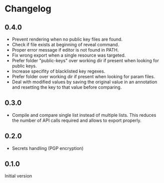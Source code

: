 # Changelog

## 0.4.0

* Prevent rendering when no public key files are found.
* Check if file exists at beginning of reveal command.
* Proper error message if editor is not found in PATH.
* Fix wrong export when a single resource was targeted.
* Prefer folder "public-keys" over working dir if present when looking for public keys.
* Increase specifity of blacklisted key regexes.
* Prefer folder <namespace> over working dir if present when looking for param files.
* Deal with modified values by saving the original value in an annotation and resetting the key to that value before comparing.

## 0.3.0

* Compile and compare single list instead of multiple lists. This reduces the number of API calls required and allows to export properly.

## 0.2.0

* Secrets handling (PGP encryption)

## 0.1.0

Initial version
